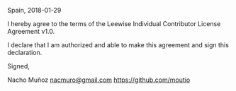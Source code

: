 Spain, 2018-01-29

I hereby agree to the terms of the Leewise Individual Contributor License Agreement v1.0.

I declare that I am authorized and able to make this agreement and sign this declaration.

Signed,

Nacho Muñoz nacmuro@gmail.com https://github.com/moutio
